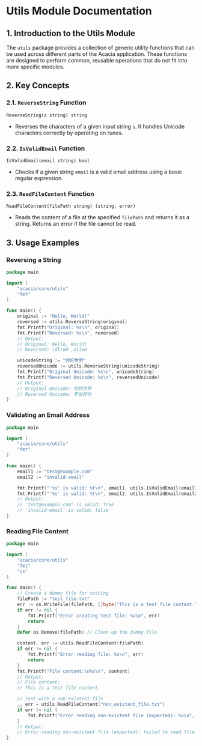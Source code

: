 # Utils Module Documentation

## 1. Introduction to the Utils Module
The `utils` package provides a collection of generic utility functions that can be used across different parts of the Acacia application. These functions are designed to perform common, reusable operations that do not fit into more specific modules.

## 2. Key Concepts

### 2.1. `ReverseString` Function
`ReverseString(s string) string`
*   Reverses the characters of a given input string `s`. It handles Unicode characters correctly by operating on runes.

### 2.2. `IsValidEmail` Function
`IsValidEmail(email string) bool`
*   Checks if a given string `email` is a valid email address using a basic regular expression.

### 2.3. `ReadFileContent` Function
`ReadFileContent(filePath string) (string, error)`
*   Reads the content of a file at the specified `filePath` and returns it as a string. Returns an error if the file cannot be read.

## 3. Usage Examples

### Reversing a String
```go
package main

import (
	"acacia/core/utils"
	"fmt"
)

func main() {
	original := "Hello, World!"
	reversed := utils.ReverseString(original)
	fmt.Printf("Original: %s\n", original)
	fmt.Printf("Reversed: %s\n", reversed)
	// Output:
	// Original: Hello, World!
	// Reversed: !dlroW ,olleH

	unicodeString := "你好世界"
	reversedUnicode := utils.ReverseString(unicodeString)
	fmt.Printf("Original Unicode: %s\n", unicodeString)
	fmt.Printf("Reversed Unicode: %s\n", reversedUnicode)
	// Output:
	// Original Unicode: 你好世界
	// Reversed Unicode: 界世好你
}
```

### Validating an Email Address
```go
package main

import (
	"acacia/core/utils"
	"fmt"
)

func main() {
	email1 := "test@example.com"
	email2 := "invalid-email"

	fmt.Printf("'%s' is valid: %t\n", email1, utils.IsValidEmail(email1))
	fmt.Printf("'%s' is valid: %t\n", email2, utils.IsValidEmail(email2))
	// Output:
	// 'test@example.com' is valid: true
	// 'invalid-email' is valid: false
}
```

### Reading File Content
```go
package main

import (
	"acacia/core/utils"
	"fmt"
	"os"
)

func main() {
	// Create a dummy file for testing
	filePath := "test_file.txt"
	err := os.WriteFile(filePath, []byte("This is a test file content."), 0644)
	if err != nil {
		fmt.Printf("Error creating test file: %v\n", err)
		return
	}
	defer os.Remove(filePath) // Clean up the dummy file

	content, err := utils.ReadFileContent(filePath)
	if err != nil {
		fmt.Printf("Error reading file: %v\n", err)
		return
	}
	fmt.Printf("File content:\n%s\n", content)
	// Output:
	// File content:
	// This is a test file content.

	// Test with a non-existent file
	_, err = utils.ReadFileContent("non_existent_file.txt")
	if err != nil {
		fmt.Printf("Error reading non-existent file (expected): %v\n", err)
	}
	// Output:
	// Error reading non-existent file (expected): failed to read file non_existent_file.txt: open non_existent_file.txt: no such file or directory
}
```
